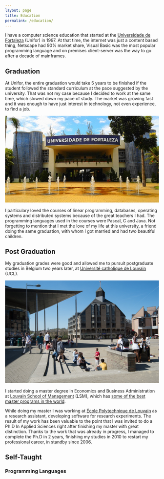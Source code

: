 ```yaml
---
layout: page
title: Education
permalink: /education/
---
```


I have a computer science education that started at the
[Universidade de Fortaleza](http://unifor.br) (Unifor) in 1997. At that time,
the internet was just a content based thing, Netscape had 90% market share,
Visual Basic was the most popular programming language and on premises
client-server was the way to go after a decade of mainframes.

## Graduation

At Unifor, the entire graduation would take 5 years to be finished if the
student followed the standard curriculum at the pace suggested by the university.
That was not my case because I decided to work at the same time, which slowed
down my pace of study. The market was growing fast and it was enough to have
just interest in technology, not even experience, to find a job.

![Unifor](/images/pages/unifor.jpg)

I particulary loved the courses of linear programming, databases, operating
systems and distributed systems because of the great teachers I had. The
programming languages used in the courses were Pascal, C and Java. Not
forgetting to mention that I met the love of my life at this university, a
friend doing the same graduation, with whom I got married and had two beautiful
children.

## Post Graduation

My graduation grades were good and allowed me to pursuit postgraduate studies in
Belgium two years later, at
[Université catholique de Louvain](https://uclouvain.be) (UCL).

![UCL](/images/pages/ucl.jpg)

I started doing a master degree in Economics and Business Administration at
[Louvain School of Management](https://uclouvain.be/fr/facultes/lsm) (LSM),
which has [some of the best master programs in the world](https://uclouvain.be/fr/facultes/lsm/actualites/classement-eduniversal-2017-nos-programmes-parmi-les-meilleurs-masters.html).

While doing my master I was working at
[École Polytechnique de Louvain](https://uclouvain.be/fr/facultes/epl) as a
research assistant, developing software for research experiments. The result of
my work has been valuable to the point that I was invited to do a Ph.D In
Applied Sciences right after finishing my master with great distinction. Thanks
to the work that was already in progress, I managed to complete the Ph.D in 2
years, finishing my studies in 2010 to restart my professional career, in
standby since 2006.

## Self-Taught

### Programming Languages

<div id="visualization"></div>

<script type="text/javascript">
  var container = document.getElementById('visualization');

  var items = new vis.DataSet([
    {id: 1, content: 'Visual Basic', start: '1998-10-01', end: '2002-01-31'},
    {id: 2, content: 'Java', start: '2002-02-01', end: new Date()},
    {id: 3, content: 'Clojure', start: '2015-01-01', end: new Date()},
    {id: 4, content: 'Python', start: '2015-10-16', end: new Date()},
    {id: 5, content: 'Go', start: '2019-10-01', end: new Date()},
    {id: 6, content: 'Groovy', start: '2020-01-01', end: new Date()}
  ]);

  // Configuration for the Timeline
  var options = {};

  // Create a Timeline
  var timeline = new vis.Timeline(container, items, options);
</script>
